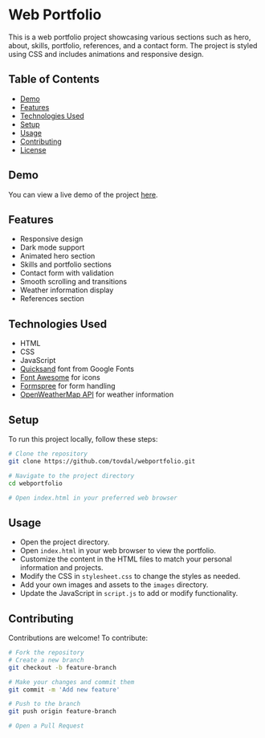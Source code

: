 # Web Portfolio

This is a web portfolio project showcasing various sections such as hero, about, skills, portfolio, references, and a contact form. The project is styled using CSS and includes animations and responsive design.

## Table of Contents

- [Demo](#demo)
- [Features](#features)
- [Technologies Used](#technologies-used)
- [Setup](#setup)
- [Usage](#usage)
- [Contributing](#contributing)
- [License](#license)

## Demo

You can view a live demo of the project [here](https://tovdal.github.io/Webportfolio/#portfolio).

## Features

- Responsive design
- Dark mode support
- Animated hero section
- Skills and portfolio sections
- Contact form with validation
- Smooth scrolling and transitions
- Weather information display
- References section

## Technologies Used

- HTML
- CSS
- JavaScript
- [Quicksand](https://fonts.google.com/specimen/Quicksand) font from Google Fonts
- [Font Awesome](https://fontawesome.com) for icons
- [Formspree](https://formspree.io) for form handling
- [OpenWeatherMap API](https://openweathermap.org/api) for weather information

## Setup

To run this project locally, follow these steps:

```bash
# Clone the repository
git clone https://github.com/tovdal/webportfolio.git

# Navigate to the project directory
cd webportfolio

# Open index.html in your preferred web browser
```

## Usage

- Open the project directory.
- Open `index.html` in your web browser to view the portfolio.
- Customize the content in the HTML files to match your personal information and projects.
- Modify the CSS in `stylesheet.css` to change the styles as needed.
- Add your own images and assets to the `images` directory.
- Update the JavaScript in `script.js` to add or modify functionality.

## Contributing

Contributions are welcome! To contribute:

```bash
# Fork the repository
# Create a new branch
git checkout -b feature-branch

# Make your changes and commit them
git commit -m 'Add new feature'

# Push to the branch
git push origin feature-branch

# Open a Pull Request
```

